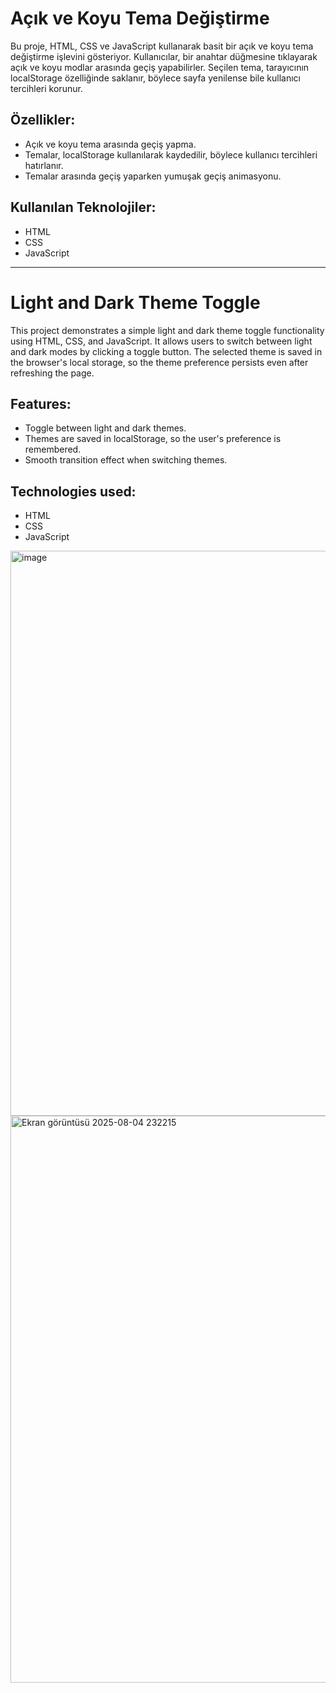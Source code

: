 # Açık ve Koyu Tema Değiştirme
Bu proje, HTML, CSS ve JavaScript kullanarak basit bir açık ve koyu tema değiştirme işlevini gösteriyor. Kullanıcılar, bir anahtar düğmesine tıklayarak açık ve koyu modlar arasında geçiş yapabilirler. Seçilen tema, tarayıcının localStorage özelliğinde saklanır, böylece sayfa yenilense bile kullanıcı tercihleri korunur.

## Özellikler:

- Açık ve koyu tema arasında geçiş yapma.
- Temalar, localStorage kullanılarak kaydedilir, böylece kullanıcı tercihleri hatırlanır.
- Temalar arasında geçiş yaparken yumuşak geçiş animasyonu.

## Kullanılan Teknolojiler:

- HTML
- CSS
- JavaScript
  
------------------------------------------------------------------------------
# Light and Dark Theme Toggle
This project demonstrates a simple light and dark theme toggle functionality using HTML, CSS, and JavaScript. It allows users to switch between light and dark modes by clicking a toggle button. The selected theme is saved in the browser's local storage, so the theme preference persists even after refreshing the page.

## Features:

- Toggle between light and dark themes.
- Themes are saved in localStorage, so the user's preference is remembered.
- Smooth transition effect when switching themes.

## Technologies used:

- HTML
- CSS
- JavaScript

<img width="1919" height="904" alt="image" src="https://github.com/user-attachments/assets/b5aafc1d-4bf4-45c9-bb7f-abdf024dce23" />
<img width="1919" height="907" alt="Ekran görüntüsü 2025-08-04 232215" src="https://github.com/user-attachments/assets/a86e6dfb-883c-46e6-a69d-d891fbfc39e7" />

